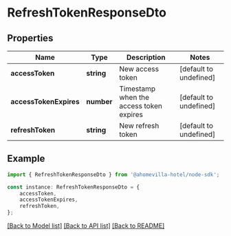 # RefreshTokenResponseDto


## Properties

Name | Type | Description | Notes
------------ | ------------- | ------------- | -------------
**accessToken** | **string** | New access token | [default to undefined]
**accessTokenExpires** | **number** | Timestamp when the access token expires | [default to undefined]
**refreshToken** | **string** | New refresh token | [default to undefined]

## Example

```typescript
import { RefreshTokenResponseDto } from '@ahomevilla-hotel/node-sdk';

const instance: RefreshTokenResponseDto = {
    accessToken,
    accessTokenExpires,
    refreshToken,
};
```

[[Back to Model list]](../README.md#documentation-for-models) [[Back to API list]](../README.md#documentation-for-api-endpoints) [[Back to README]](../README.md)
